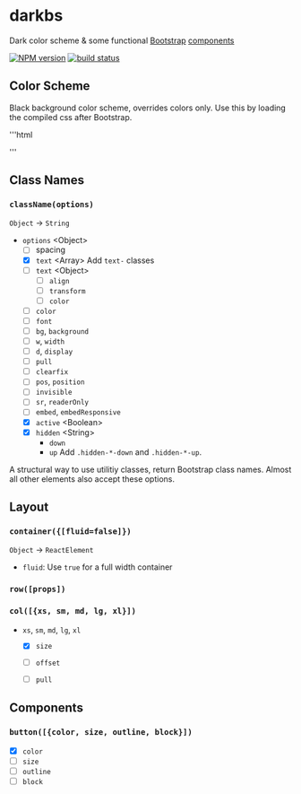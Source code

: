 # darkbs

Dark color scheme & some functional [Bootstrap] [components][react]

[![NPM version][npm-image]][npm-url]
[![build status][travis-image]][travis-url]

[Bootstrap]: https://github.com/twbs/bootstrap
[react]: https://github.com/facebook/react
[travis-image]: https://travis-ci.org/dk00/darkbs.svg?branch=master
[travis-url]: https://travis-ci.org/dk00/darkbs
[npm-image]: https://img.shields.io/npm/v/darkbs.svg
[npm-url]: https://www.npmjs.com/package/darkbs

## Color Scheme

Black background color scheme, overrides colors only.
Use this by loading the compiled css after Bootstrap.

'''html
<link rel="stylesheet" href="//npmcdn.com/darkbs/dist/darkbs.css">
'''

## Class Names

### `className(options)`
`Object` → `String`
- `options` &lt;Object&gt;
  - [ ] spacing
  - [x] `text` &lt;Array&gt;
    Add `text-` classes
  - [ ] `text` &lt;Object&gt;
    - [ ] `align`
    - [ ] `transform`
    - [ ] `color`
  - [ ] `color`
  - [ ] `font`
  - [ ] `bg`, `background`
  - [ ] `w`, `width`
  - [ ] `d`, `display`
  - [ ] `pull`
  - [ ] `clearfix`
  - [ ] `pos`, `position`
  - [ ] `invisible`
  - [ ] `sr`, `readerOnly`
  - [ ] `embed`, `embedResponsive`
  - [x] `active` &lt;Boolean&gt;
  - [x] `hidden` &lt;String&gt;
    - `down`
    - `up`
    Add `.hidden-*-down` and `.hidden-*-up`.

A structural way to use utilitiy classes, return Bootstrap class names.
Almost all other elements also accept these options.


## Layout

### `container({[fluid=false]})`
`Object` → `ReactElement`
- `fluid`: Use `true` for a full width container

### `row([props])`

### `col([{xs, sm, md, lg, xl}])`
- `xs`, `sm`, `md`, `lg`, `xl`
  - [x] `size`
  - [ ] `offset`
  - [ ] `pull`


## Components

### `button([{color, size, outline, block}])`
- [x] `color`
- [ ] `size`
- [ ] `outline`
- [ ] `block`
